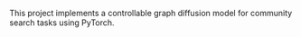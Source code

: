 This project implements a controllable graph diffusion model for community search tasks using PyTorch.
